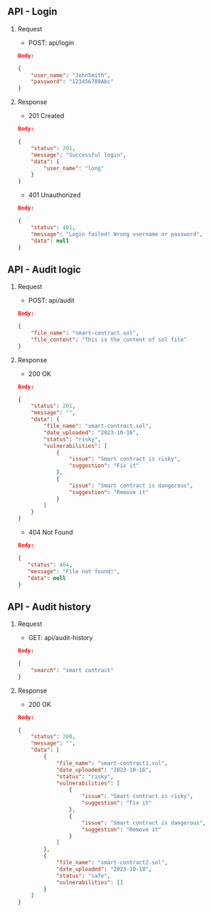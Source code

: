 ## API - Login
1. Request

    - POST: api/login

    ```json
    Body: 

    {
        "user_name": "JohnSmith",
        "password": "123456789Abc"
    }
    ```
2. Response
    - 201 Created
    ```json
    Body:

    {
        "status": 201,
        "message": "Successful login",
        "data": {
            "user_name": "long"
        }
    }
    ```

    - 401 Unauthorized
    ```json
    Body:

    {
        "status": 401,
        "message": "Login failed! Wrong username or password",
        "data": null
    }
    ```


## API - Audit logic

1. Request
    - POST: api/audit

    ```json
    Body:

    {
        "file_name": "smart-contract.sol",
        "file_content": "This is the content of sol file"
    }
    ```

2. Response
    - 200 OK

    ```json
    Body:

    {
        "status": 201,
        "message": "",
        "data": {
            "file_name": "smart-contract.sol",
            "date_uploaded": "2023-10-16",
            "status": "risky",
            "vulnerabilities": [
                {
                    "issue": "Smart contract is risky",
                    "suggestion": "Fix it"
                },
                {
                    "issue": "Smart contract is dangerous",
                    "suggestion": "Remove it"
                }
            ]
        }  
    }
    ```

    - 404 Not Found
     ```json
    Body:

    {
        "status": 404,
        "message": "File not found!",
        "data": null
    }
    ```

## API - Audit history
1. Request
    - GET: api/audit-history

    ```json
    Body:

    {
        "search": "smart contract"
    }
    ```
2. Response
    - 200 OK

    ```json
    Body:

    {
        "status": 200,
        "message": "",
        "data": [
            {
                "file_name": "smart-contract1.sol",
                "date_uploaded": "2023-10-16",
                "status": "risky",
                "vulnerabilities": [
                    {
                        "issue": "Smart contract is risky",
                        "suggestion": "Fix it"
                    },
                    {
                        "issue": "Smart contract is dangerous",
                        "suggestion": "Remove it"
                    }
                ]
            },
            {
                "file_name": "smart-contract2.sol",
                "date_uploaded": "2023-10-18",
                "status": "safe",
                "vulnerabilities": []
            }
        ]
    }
    ```
